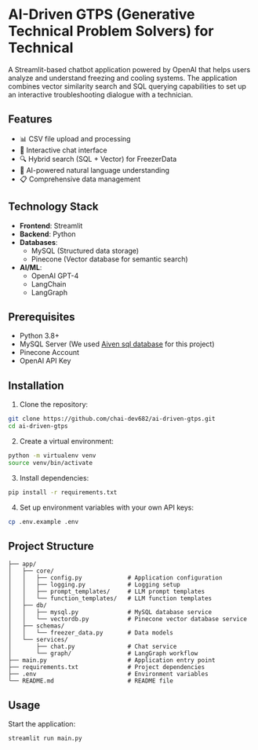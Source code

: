 #  AI-Driven GTPS (Generative Technical Problem Solvers) for Technical

A Streamlit-based chatbot application powered by OpenAI that helps users analyze and understand freezing and cooling systems. The application combines vector similarity search and SQL querying capabilities to set up an interactive troubleshooting dialogue with a technician.

## Features

- 📊 CSV file upload and processing
- 💬 Interactive chat interface
- 🔍 Hybrid search (SQL + Vector) for FreezerData
- 🤖 AI-powered natural language understanding
- 📋 Comprehensive data management

## Technology Stack

- **Frontend**: Streamlit
- **Backend**: Python
- **Databases**:
  - MySQL (Structured data storage)
  - Pinecone (Vector database for semantic search)
- **AI/ML**:
  - OpenAI GPT-4
  - LangChain
  - LangGraph

## Prerequisites

- Python 3.8+
- MySQL Server (We used [Aiven sql database](https://aiven.io/) for this project)
- Pinecone Account
- OpenAI API Key

## Installation

1. Clone the repository:
```bash
git clone https://github.com/chai-dev682/ai-driven-gtps.git
cd ai-driven-gtps
```

2. Create a virtual environment:
```bash
python -m virtualenv venv
source venv/bin/activate
```

3. Install dependencies:
```bash
pip install -r requirements.txt
```

4. Set up environment variables with your own API keys:
```bash
cp .env.example .env
```


## Project Structure

```README.MD
├── app/
│   ├── core/
│   │   ├── config.py             # Application configuration
│   │   ├── logging.py            # Logging setup
│   │   ├── prompt_templates/     # LLM prompt templates
│   │   └── function_templates/   # LLM function templates
│   ├── db/
│   │   ├── mysql.py              # MySQL database service
│   │   └── vectordb.py           # Pinecone vector database service
│   ├── schemas/
│   │   └── freezer_data.py       # Data models
│   └── services/
│       ├── chat.py               # Chat service
│       └── graph/                # LangGraph workflow
├── main.py                       # Application entry point
├── requirements.txt              # Project dependencies
├── .env                          # Environment variables
└── README.md                     # README file
```

## Usage

Start the application:
```bash
streamlit run main.py
```
